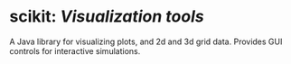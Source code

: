 scikit: *Visualization tools*
=================================

A Java library for visualizing plots, and 2d and 3d grid data. Provides GUI controls for interactive simulations.

